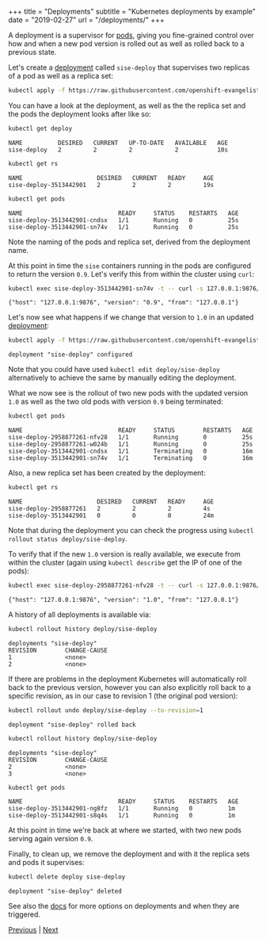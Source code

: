 +++
title = "Deployments"
subtitle = "Kubernetes deployments by example"
date = "2019-02-27"
url = "/deployments/"
+++

A deployment is a supervisor for [pods](/pods/), giving you fine-grained control over how and when a new pod version is rolled out as well as rolled back to a previous state.

Let's create a [deployment](https://github.com/openshift-evangelists/kbe/blob/main/specs/deployments/d09.yaml)
called `sise-deploy` that supervises two replicas of a pod as well as a replica set:

```bash
kubectl apply -f https://raw.githubusercontent.com/openshift-evangelists/kbe/main/specs/deployments/d09.yaml
```

You can have a look at the deployment, as well as the the replica set and the pods the deployment looks after like so:

```bash
kubectl get deploy
```
```cat
NAME          DESIRED   CURRENT   UP-TO-DATE   AVAILABLE   AGE
sise-deploy   2         2         2            2           10s
```

```bash
kubectl get rs
```
```cat
NAME                     DESIRED   CURRENT   READY     AGE
sise-deploy-3513442901   2         2         2         19s
```

```bash
kubectl get pods
```
```cat
NAME                           READY     STATUS    RESTARTS   AGE
sise-deploy-3513442901-cndsx   1/1       Running   0          25s
sise-deploy-3513442901-sn74v   1/1       Running   0          25s
```

Note the naming of the pods and replica set, derived from the deployment name.

At this point in time the `sise` containers running in the pods are configured
to return the version `0.9`.  Let's verify this from within the cluster using `curl`:

```bash
kubectl exec sise-deploy-3513442901-sn74v -t -- curl -s 127.0.0.1:9876/info
```
```cat
{"host": "127.0.0.1:9876", "version": "0.9", "from": "127.0.0.1"}
```

Let's now see what happens if we change that version to `1.0` in an updated
[deployment](https://github.com/openshift-evangelists/kbe/blob/main/specs/deployments/d10.yaml):

```bash
kubectl apply -f https://raw.githubusercontent.com/openshift-evangelists/kbe/main/specs/deployments/d10.yaml
```
```cat
deployment "sise-deploy" configured
```

Note that you could have used `kubectl edit deploy/sise-deploy` alternatively to
achieve the same by manually editing the deployment.

What we now see is the rollout of two new pods with the updated version `1.0` as well as the two old pods with version `0.9` being terminated:

```bash
kubectl get pods
```
```cat
NAME                           READY     STATUS        RESTARTS   AGE
sise-deploy-2958877261-nfv28   1/1       Running       0          25s
sise-deploy-2958877261-w024b   1/1       Running       0          25s
sise-deploy-3513442901-cndsx   1/1       Terminating   0          16m
sise-deploy-3513442901-sn74v   1/1       Terminating   0          16m
```

Also, a new replica set has been created by the deployment:

```bash
kubectl get rs
```
```cat
NAME                     DESIRED   CURRENT   READY     AGE
sise-deploy-2958877261   2         2         2         4s
sise-deploy-3513442901   0         0         0         24m
```

Note that during the deployment you can check the progress using `kubectl rollout status deploy/sise-deploy`.

To verify that if the new `1.0` version is really available, we execute from within the cluster (again using `kubectl describe` get the IP of one of the pods):

```bash
kubectl exec sise-deploy-2958877261-nfv28 -t -- curl -s 127.0.0.1:9876/info
```
```cat
{"host": "127.0.0.1:9876", "version": "1.0", "from": "127.0.0.1"}
```

A history of all deployments is available via:

```bash
kubectl rollout history deploy/sise-deploy
```
```cat
deployments "sise-deploy"
REVISION        CHANGE-CAUSE
1               <none>
2               <none>
```

If there are problems in the deployment Kubernetes will automatically roll back to the previous version, however you can also explicitly roll back to a specific revision, as in our case to revision 1 (the original pod version):

```bash
kubectl rollout undo deploy/sise-deploy --to-revision=1
```
```cat
deployment "sise-deploy" rolled back
```
```bash
kubectl rollout history deploy/sise-deploy
```
```cat
deployments "sise-deploy"
REVISION        CHANGE-CAUSE
2               <none>
3               <none>
```
```bash
kubectl get pods
```
```cat
NAME                           READY     STATUS    RESTARTS   AGE
sise-deploy-3513442901-ng8fz   1/1       Running   0          1m
sise-deploy-3513442901-s8q4s   1/1       Running   0          1m
```

At this point in time we're back at where we started, with two new pods serving
again version `0.9`.

Finally, to clean up, we remove the deployment and with it the replica sets and
pods it supervises:

```bash
kubectl delete deploy sise-deploy
```
```cat
deployment "sise-deploy" deleted
```

See also the [docs](https://kubernetes.io/docs/concepts/workloads/controllers/deployment/) for more options on deployments and when they are triggered.

[Previous](/labels) | [Next](/services)
